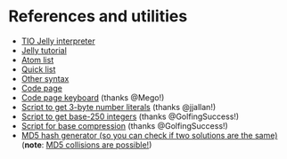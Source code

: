 # References and utilities

+ [TIO Jelly interpreter](https://tio.run/#jelly)
+ [Jelly tutorial](https://github.com/DennisMitchell/jelly/wiki/Tutorial)
+ [Atom list](https://github.com/DennisMitchell/jelly/wiki/Atoms)
+ [Quick list](https://github.com/DennisMitchell/jelly/wiki/Quicks)
+ [Other syntax](https://github.com/DennisMitchell/jelly/wiki/Syntax)
+ [Code page](https://github.com/DennisMitchell/jelly/wiki/Code-page)
+ [Code page keyboard](http://mego.github.io/CodePageKeyboard/) (thanks @Mego!)
+ [Script to get 3-byte number literals](https://tio.run/##y0rNyan8/z/e3NTg8ERrh0cNcx817j201eDI/kNbgayKo3uCtE9sT3U4tNWe6@GOZiNTg4e7uw/P8OLSNjOyAOppR@g5PBGuJR5IVyZDdHEd6XrUuOfhjnknlj/cueDQ1iP7////b2wENAkA) (thanks @jjallan!)
+ [Script to get base-250 integers](https://tio.run/##AUEAvv9qZWxsef//4biDMjUw4buLw5hK4oG3LDE4MsKkeeG7jOKBvuKAnOKAmWr///8xODQ0Njc0NDA3MzcwOTU1MTYxNQ) (thanks @GolfingSuccess!)
+ [Script for base compression](https://tio.run/##y0rNyan8///hjkXWD3fONFThCjzcfmhl5uEJj5rWqPo83NEKxM1GpgYPd3cfnuH1qHHfo4Y5jxpmZukcWvdw575DSx41btcxtDA6tKQSrOXh7p6je4CqHu5sPrTk////6urqCgoKFlzIhIUFl7YFkNAFAi5DAwMDoCIA) (thanks @GolfingSuccess!)
+ [MD5 hash generator (so you can check if two solutions are the same)](http://passwordsgenerator.net/md5-hash-generator/) (**note**: [MD5 collisions are possible!](http://www.mscs.dal.ca/~selinger/md5collision/))
